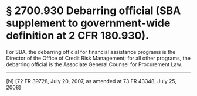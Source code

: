 # § 2700.930   Debarring official (SBA supplement to government-wide definition at 2 CFR 180.930).

For SBA, the debarring official for financial assistance programs is the Director of the Office of Credit Risk Management; for all other programs, the debarring official is the Associate General Counsel for Procurement Law.



---

[N] [72 FR 39728, July 20, 2007, as amended at 73 FR 43348, July 25, 2008]




